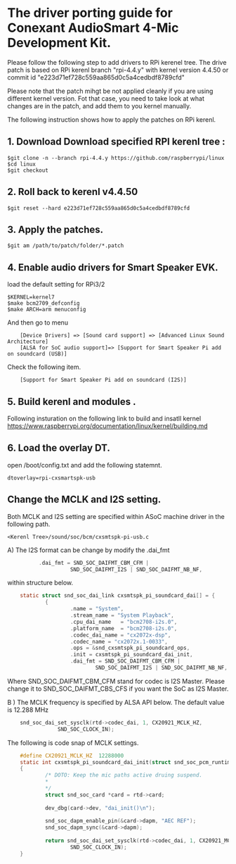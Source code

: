 # The driver porting guide for Conexant AudioSmart 4-Mic Development Kit. 

Please follow the following step to add drivers to RPi kerenel tree.
The drive patch is based on RPi kerenl branch "rpi-4.4.y" with kernel 
version 4.4.50 or commit id "e223d71ef728c559aa865d0c5a4cedbdf8789cfd"

Please note that the patch mihgt be not applied cleanly if you are using
different kernel version. Fot that case, you need to take look at what 
changes are in the patch, and add them to you kernel manually.

The following instruction shows how to apply the patches on RPi kerenl.

## 1. Download Download specified RPI kerenl tree :

```
$git clone -n --branch rpi-4.4.y https://github.com/raspberrypi/linux
$cd linux
$git checkout
```

## 2. Roll back to kerenl v4.4.50

```
$git reset --hard e223d71ef728c559aa865d0c5a4cedbdf8789cfd
```	
## 3. Apply the patches.

```
$git am /path/to/patch/folder/*.patch
```

## 4. Enable audio drivers for Smart Speaker EVK.

load the default setting for RPi3/2
  
```
$KERNEL=kernel7
$make bcm2709_defconfig
$make ARCH=arm menuconfig
```
And then go to menu
```
	[Device Drivers] => [Sound card support] => [Advanced Linux Sound Architecture]
	[ALSA for SoC audio support]=> [Support for Smart Speaker Pi add on soundcard (USB)]
```
Check the following item.
```
	[Support for Smart Speaker Pi add on soundcard (I2S)]
```
## 5. Build kerenl and modules .

Following insturation on the following link to build and insatll kernel
https://www.raspberrypi.org/documentation/linux/kernel/building.md

## 6. Load the overlay DT.

open /boot/config.txt and add the following statemnt.

```
dtoverlay=rpi-cxsmartspk-usb
```


## Change the MCLK and I2S setting.
Both MCLK and I2S setting are specified within ASoC machine driver in the
following path.

```
<Kerenl Tree>/sound/soc/bcm/cxsmtspk-pi-usb.c
```

A) The I2S format can be change by modify the .dai_fmt

```c
          .dai_fmt = SND_SOC_DAIFMT_CBM_CFM |                             
                    SND_SOC_DAIFMT_I2S | SND_SOC_DAIFMT_NB_NF, 
```	
within structure below.

```c
	static struct snd_soc_dai_link cxsmtspk_pi_soundcard_dai[] = {                  
			{                                                                       
					.name = "System",                                               
					.stream_name = "System Playback",                               
					.cpu_dai_name   = "bcm2708-i2s.0",                              
					.platform_name  = "bcm2708-i2s.0",                              
					.codec_dai_name = "cx2072x-dsp",                                
					.codec_name = "cx2072x.1-0033",                                 
					.ops = &snd_cxsmtspk_pi_soundcard_ops,                          
					.init = cxsmtspk_pi_soundcard_dai_init,                         
					.dai_fmt = SND_SOC_DAIFMT_CBM_CFM |                             
							SND_SOC_DAIFMT_I2S | SND_SOC_DAIFMT_NB_NF, 
```
	
Where SND_SOC_DAIFMT_CBM_CFM stand for codec is I2S Master. 
Please change it to SND_SOC_DAIFMT_CBS_CFS if you want the SoC as I2S
Master.
	
							
B ) The MCLK frequency is specified by ALSA API below. The default value is
    12.288 MHz 

```c
	snd_soc_dai_set_sysclk(rtd->codec_dai, 1, CX20921_MCLK_HZ,       
                SND_SOC_CLOCK_IN);                                              
```				
The following is code snap of MCLK settings.

```c
	#define CX20921_MCLK_HZ  12288000   
	static int cxsmtspk_pi_soundcard_dai_init(struct snd_soc_pcm_runtime *rtd)      
	{                                                                               
			/* DOTO: Keep the mic paths active druing suspend.                      
			*                                                                      
			*/                                                                     
			struct snd_soc_card *card = rtd->card;                                  
                                                                                
			dev_dbg(card->dev, "dai_init()\n");                                     
                                                                                
			snd_soc_dapm_enable_pin(&card->dapm, "AEC REF");                        
			snd_soc_dapm_sync(&card->dapm);                                         
                                                                                
			return snd_soc_dai_set_sysclk(rtd->codec_dai, 1, CX20921_MCLK_HZ,       
					SND_SOC_CLOCK_IN);                                              
	}                                                                               

```

